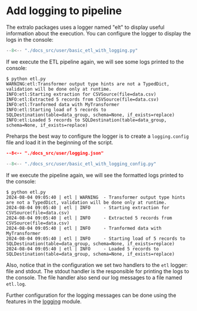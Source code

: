 # Add logging to pipeline

The extralo packages uses a logger named "elt" to display useful information about the execution. You can configure the logger to display the logs in the console:

```python title="etl.py" hl_lines="1 7"
--8<-- "./docs_src/user/basic_etl_with_logging.py"
```

If we execute the ETL pipeline again, we will see some logs printed to the console:

```console
$ python etl.py
WARNING:etl:Transformer output type hints are not a TypedDict, validation will be done only at runtime.
INFO:etl:Starting extraction for CSVSource(file=data.csv)
INFO:etl:Extracted 5 records from CSVSource(file=data.csv)
INFO:etl:Tranformed data with MyTransformer
INFO:etl:Starting load of 5 records to SQLDestination(table=data_group, schema=None, if_exists=replace)
INFO:etl:Loaded 5 records to SQLDestination(table=data_group, schema=None, if_exists=replace)
```

Preharps the best way to configure the logger is to create a `logging.config` file and load it in the beginning of the script.

```json title="logging.json"
--8<-- "./docs_src/user/logging.json"
```

```python title="etl.py" hl_lines="1 2 8-11"
--8<-- "./docs_src/user/basic_etl_with_logging_config.py"
```
If we execute the pipeline again, we will see the formatted logs printed to the console:

```console
$ python etl.py
2024-08-04 09:05:40 | etl | WARNING  - Transformer output type hints are not a TypedDict, validation will be done only at runtime.
2024-08-04 09:05:40 | etl | INFO     - Starting extraction for CSVSource(file=data.csv)
2024-08-04 09:05:40 | etl | INFO     - Extracted 5 records from CSVSource(file=data.csv)
2024-08-04 09:05:40 | etl | INFO     - Tranformed data with MyTransformer
2024-08-04 09:05:40 | etl | INFO     - Starting load of 5 records to SQLDestination(table=data_group, schema=None, if_exists=replace)
2024-08-04 09:05:40 | etl | INFO     - Loaded 5 records to SQLDestination(table=data_group, schema=None, if_exists=replace)
```

Also, notice that in the configuration we set two handlers to the `etl` logger: file and stdout. The stdout handler is the responsible for printing the logs to the console. The file handler also send our log messages to a file named `etl.log`.

Further configuration for the logging messages can be done using the features in the [logging](https://docs.python.org/3/library/logging.html) module.
